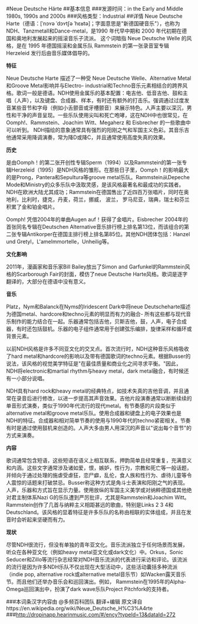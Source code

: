 #Neue Deutsche Härte
##基本信息
###发源时间：in the Early and Middle 1980s, 1990s and 2000s
###风格类型：Industrial
##详情
Neue Deutsche Harte（德语：[ˈnɔʏə ˈdɔʏtʃə ˈhɛʁtə]；字面意思是"新德国硬音乐"），也称为
NDH、Tanzmetall和Dance-metal，是1990 年代早中期和 2000 年代初期在德国和奥地利发展起来的摇滚音乐子流派。 这个词暗指
Neue Deutsche Welle 的风格，是在 1995 年德国摇滚和金属乐队 Rammstein 的第一张录音室专辑 Herzeleid
发行后由音乐媒体倡导的。



**特征**

Neue Deutsche Harte 描述了一种受 Neue Deutsche Welle、Alternative Metal和Groove
Metal影响并与Electro-
industrial和Techno音乐元素相结合的跨界风格。歌词一般是德语。NDH使用金属乐的基本配置：电吉他、低音吉他、鼓和主唱（人声），以及键盘、合成器、样本，有时还有额外的打击乐。强调通过过度发音某些音节和字母（例如小舌颤音或牙槽颤音）来展示特色。人声主要以深沉，男性和干净的声音呈现。一些乐队使用尖叫和死亡咆哮，这在NDH中也很常见，在
Oomph!、Rammstein、Joachim Witt、Megaherz 和 Eisbrecher 的一些歌曲中可以听到。
NDH描绘的意象通常具有强烈的阳刚之气和军国主义色彩。其音乐吉他通常采用降调演奏，常为降D或降C，并且通常使用高度失真的效果。



**历史**

是由Oomph！的第二张开创性专辑Sperm（1994）以及Rammstein的第一张专辑Herzeleid（1995）是NDH风格的雏形。在那些日子里，Oomph！的影响最大的是Prong，Pantera和Sepultura等groove
metal乐队。Rammstein从Depeche
Mode和Ministry的众多乐队中汲取灵感，是该风格最著名和最成功的实践者。NDH在欧洲大陆尤其成功；Rammstein在德国售出了近四百万张唱片，同时在奥地利，比利时，捷克，丹麦，荷兰，挪威，
波兰， 罗马尼亚，瑞典，瑞士和芬兰积累了金和铂金唱片。



Oomph! 凭借2004年的单曲Augen auf！获得了金唱片。Eisbrecher 2004年的首张同名专辑在Deutschen
Alternative音乐排行榜上排名第13位，而该组合的第二张专辑Antikorper在德国主排行榜上排名第85位。其他NDH团体包括：Hanzel
und Gretyl，L'ameImmortelle，Unheilig等。



**文化影响**

2011年，漫画家和音乐家Bill Bailey放出了Simon and Garfunkel的Rammstein风格的Scarborough
Fair的封面，模仿了neue Deutsche Harte风格。歌词是逐字翻译的，大部分在德语中没有意义。



**音乐**

Platz，Nym和Balanck在Nyms的Iridescent Dark中将neue
Deutscheharte描述为德国metal、hardcore和techno元素的明显而有力的融合-
所有这些都与现代音乐制作的能力结合在一起。乐器通常包括吉他，贝斯吉他，鼓，人声，电子合成器，有时还包括鼓机。乐器的电子组件通常用于创建弦乐编排，旋律采样和循环或背景元素。



以前NDH风格是许多不同亚文化的交叉点。首次流行时，NDH这种音乐风格吸收了hard
metal和hardcore的影响以及带有德国歌词的techno元素。根据Busser的说法，该风格的视觉美学特征是"在最佳质量和商业化之间寻求平衡。"因此，NDH将electronic和martial
rhythm与heavy metal，dark metal融合，有时候还有一小部分说唱。



NDH具有hard rock和heavy
metal的经典特点，如技术失真的吉他音调，并且通常在录音后进行修改，以进一步提高其声音效果。吉他片段演奏通常以断断续续的单音形式演奏，类似于1990年代流行的现代metal。有节奏感的片段类似于alternative
metal和groove
metal乐队。使用合成器和键盘上的电子效果也是NDH的特征。合成器和相对简单节奏的使用与1990年代的techno紧密相关。节奏有时是通过使用鼓机来创造的。人声大多由男人用深沉的声音以"说出每个音节"的方式来演奏。



**内容**

歌词通常包含短语，这些短语在语义上相互联系，押韵简单且经常重复，充满意义和内涵。这些文字通常涉及诸如爱，恨，嫉妒，性行为，宗教和死亡等一般话题，并倾向于通过处理的施虐受虐狂，恋尸癖，乱伦，食人族和性行为、虐待儿童等令人震惊的话题来打破禁忌。Busser称这种方式是角斗士表演和阳刚之气的表现。人声，乐器和方式旨在显示力量。使用放纵的军国主义美学或对纳粹德国或其他绝对君主制体系Nazi
G的乐队遭到严厉批评，尤其是Rammstein和Joachim Witt。Rammstein创作了几首与纳粹主义相距甚远的歌曲，特别是Links 2 3
4和Deutschland。该风格的显着特征是许多乐队的名称由相联的实体组成，并且在发音时会听起来坚硬而有力。



**现状**

尽管NDH很流行，但没有单独的青年亚文化。音乐流派独立于任何场景而发展，听众在各种亚文化（例如heavy
metal亚文化或dark文化）中。Orkus，Sonic
Seducer和Zillo等流行杂志经常对NDH音乐流派的代表进行采访和评论。该流派的流行是因为许多NDH乐队不仅出现在大型活动中，这些活动囊括多种流派（indie
pop, alternative rock或alternative metal音乐节）如Wacken露天音乐节。而且他们还举办音乐会和巡回演出。例如，
Rammstein在1995年的Alpha-Omega巡回演出中，扮演了dark wave乐队Project Pitchfork的支持者。

###本词条汉字内容由 @多频百科团队 翻译+编辑
原文译自https://en.wikipedia.org/wiki/Neue_Deutsche_H%C3%A4rte
###http://dropinapp.hearinmusic.com/#/ency?typeId=13&dataId=272
